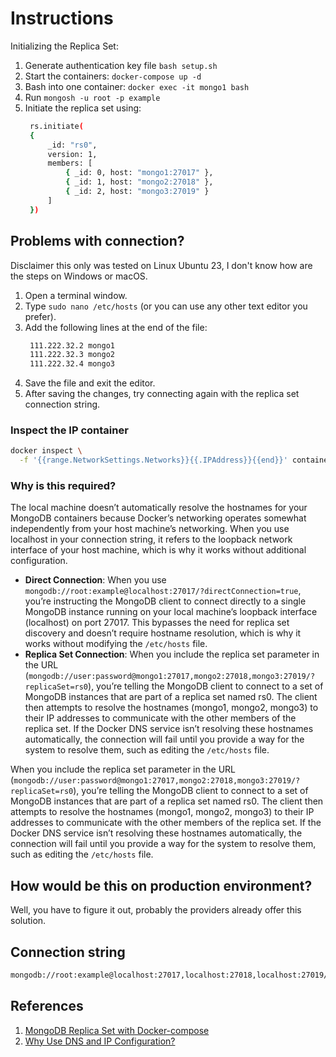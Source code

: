 # Instructions

Initializing the Replica Set:

1. Generate authentication key file `bash setup.sh`
2. Start the containers: `docker-compose up -d`
3. Bash into one container: `docker exec -it mongo1 bash`
4. Run `mongosh -u root -p example`
5. Initiate the replica set using:
   ```bash
    rs.initiate(
    {
        _id: "rs0",
        version: 1,
        members: [
            { _id: 0, host: "mongo1:27017" },
            { _id: 1, host: "mongo2:27018" },
            { _id: 2, host: "mongo3:27019" }
        ]
    })
   ```

## Problems with connection?

Disclaimer this only was tested on Linux Ubuntu 23, I don't know how are the steps on Windows or macOS.

1. Open a terminal window.
2. Type `sudo nano /etc/hosts` (or you can use any other text editor you prefer).
3. Add the following lines at the end of the file:
   ```bash
    111.222.32.2 mongo1
    111.222.32.3 mongo2
    111.222.32.4 mongo3
   ```
4. Save the file and exit the editor.
5. After saving the changes, try connecting again with the replica set connection string.

### Inspect the IP container

```bash
docker inspect \
  -f '{{range.NetworkSettings.Networks}}{{.IPAddress}}{{end}}' container_name_or_id
```

### Why is this required?

The local machine doesn’t automatically resolve the hostnames for your MongoDB containers because Docker’s networking operates somewhat independently from your host machine’s networking. When you use localhost in your connection string, it refers to the loopback network interface of your host machine, which is why it works without additional configuration.

- **Direct Connection**: When you use `mongodb://root:example@localhost:27017/?directConnection=true`, you’re instructing the MongoDB client to connect directly to a single MongoDB instance running on your local machine’s loopback interface (localhost) on port 27017. This bypasses the need for replica set discovery and doesn’t require hostname resolution, which is why it works without modifying the `/etc/hosts` file.
- **Replica Set Connection**: When you include the replica set parameter in the URL (`mongodb://user:password@mongo1:27017,mongo2:27018,mongo3:27019/?replicaSet=rs0`), you’re telling the MongoDB client to connect to a set of MongoDB instances that are part of a replica set named rs0. The client then attempts to resolve the hostnames (mongo1, mongo2, mongo3) to their IP addresses to communicate with the other members of the replica set. If the Docker DNS service isn’t resolving these hostnames automatically, the connection will fail until you provide a way for the system to resolve them, such as editing the `/etc/hosts` file.

When you include the replica set parameter in the URL (`mongodb://user:password@mongo1:27017,mongo2:27018,mongo3:27019/?replicaSet=rs0`), you’re telling the MongoDB client to connect to a set of MongoDB instances that are part of a replica set named rs0. The client then attempts to resolve the hostnames (mongo1, mongo2, mongo3) to their IP addresses to communicate with the other members of the replica set. If the Docker DNS service isn’t resolving these hostnames automatically, the connection will fail until you provide a way for the system to resolve them, such as editing the `/etc/hosts` file.

## How would be this on production environment?

Well, you have to figure it out, probably the providers already offer this solution.

## Connection string

```bash
mongodb://root:example@localhost:27017,localhost:27018,localhost:27019/?replicaSet=rs0
```

## References

1. [MongoDB Replica Set with Docker-compose](https://medium.com/@JosephOjo/mongodb-replica-set-with-docker-compose-5ab95c02af0d)
2. [Why Use DNS and IP Configuration?](/mongo-replica-set/README_2.md)
